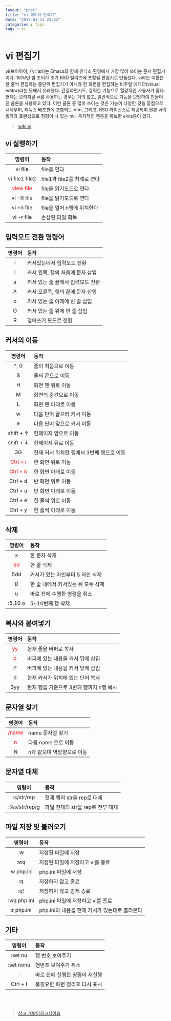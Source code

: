 ```yaml
---
layout: "post"
title: "vi 에디터 단축키"
date: "2017-01-31 23:02"
categories : tips
tags : vi
---
```


# vi 편집기

vi(브이아이, /ˈviːˈaɪ/)는 Emacs와 함께 유닉스 환경에서 가장 많이 쓰이는 문서 편집기이다. 1976년 빌 조이가 초기 BSD 릴리즈에 포함될 편집기로 만들었다. vi라는 이름은 한 줄씩 편집하는 줄단위 편집기가 아니라 한 화면을 편집하는 비주얼 에디터(visual editor)라는 뜻에서 유래했다. 간결하면서도, 강력한 기능으로 열광적인 사용자가 많다.
현재는 오리지널 vi를 사용하는 경우는 거의 없고, 일반적으로 기능을 모방하여 만들어진 클론을 사용하고 있다. 이런 클론 중 많이 쓰이는 것은 기능이 다양한 것을 장점으로 내세우며, 리눅스 배포판에 포함되는 Vim, 그리고, BSD 라이선스로 제공되며 원본 vi의 동작과 호환성으로 정평이 나 있는 nvi, 독자적인 팬층을 확보한 elvis등이 있다.
> [wiki:vi](https://ko.wikipedia.org/wiki/Vi)


## vi 실행하기
|명령어|동작|
|:--:|:--|
| vi file | file을 연다 |
| vi file1 file2 | file1과 file2를 차례로 연다 |
| <span style="color:red">view file</span> | file을 읽기모드로 연다 |
| vi -R file | file을 읽기모드로 연다 |
| vi +n file | file을 열어 n행에 위치한다 |
| vi -r file | 손상된 파일 회복 |

## 입력모드 전환 명령어

|명령어|동작|
|:--:|:--|
| i | 커서있는데서 입력모드 전환 |
| I | 커서 왼쪽, 행의 처음에 문자 삽입 |
| a | 커서 있는 줄 끝에서 입력모드 전환 |
| A | 커서 오른쪽, 행의 끝에 문자 삽입 |
| o | 커서 있는 줄 아래에 빈 줄 삽입 |
| O | 커서 있는 줄 위에 빈 줄 삽입 |
| R | 덮어쓰기 모드로 전환 |

## 커서의 이동

|명령어|동작|
|:--:|:--|
|^, 0 | 줄의 처음으로 이동 |
| $ | 줄의 끝으로 이동 |
| H | 화면 맨 위로 이동 |
| M | 화면의 중간으로 이동 |
| L | 화면 맨 아래로 이동 |
| w | 다음 단어 끝으러 커서 이동 |
| e | 다음 단어 앞으로 커서 이동 |
| shift + ↑| 한페이지 앞으로 이동 |
| shift + ↓| 한페이지 뒤로 이동 |
| 3G | 현재 커서 위치한 행에서 3번째 행으로 이동 |
| <span style="color:red">Ctrl + i</span> | 한 화면 위로 이동 |
| <span style="color:red">Ctrl + b</span> | 한 화면 아래로 이동 |
| Ctrl + d | 반 화면 위로 이동 |
| Ctrl + u | 반 화면 아래로 이동 |
| Ctrl + e | 한 줄씩 위로 이동 |
| Ctrl + y | 한 줄씩 아래로 이동 |

## 삭제

|명령어|동작|
|:--:|:--|
| x | 한 문자 삭제 |
| <span style="color:red">dd</span> | 한 줄 삭제 |
| 5dd | 커서가 있는 라인부터 5 라인 삭제 |
| D | 한 줄 내에서 커서있는 뒤 모두 삭제 |
| u | 바로 전에 수행한 명령을 취소 |
| :5,10 o | 5~10번째 행 삭제 |

## 복사와 붙여넣기

|명령어|동작|
|:--:|:--|
| <span style="color:red">yy</span> | 현재 줄을 버퍼로 복사 |
| <span style="color:red">p</span> | 버퍼에 있는 내용을 커서 뒤에 삽입 |
| P | 버퍼에 있는 내용을 커서 앞에 삽입 |
| d | 현재 커서가 위치에 있는 단어 복사 |
| 3yy | 현재 행을 기준으로 3번째 행까지 n행 복사 |

## 문자열 찾기

|명령어|동작|
|:--:|:--|
| <span style="color:red">/name</span> | name 문자열 찾기 |
| <span style="color:red">n</span> | 다음 name 으로 이동 |
| N | n과 같으며 역방향으로 이동 |

## 문자열 대체

|명령어|동작|
|:--:|:--|
| :s/str/rep | 현재 행의 str을 rep로 대체 |
| :%s/str/rep/g | 파일 전체의 str을 rep로 전부 대체 |

## 파일 저장 및 불러오기

|명령어|동작|
|:--:|:--|
| :w | 지정된 파일에 저장 |
| :wq | 지정된 파일에 저장하고 vi를 종료 |
| :w php.ini | php.ini 파일에 저장 |
| :q | 저장하지 않고 종료 |
| :q! | 저장하지 않고 강제 종료 |
| :wq php.ini | php.ini 파일에 저장하고 vi를 종료 |
| :r php.ini | php.ini의 내용을 현재 커서가 있는데로 불러온다 |

## 기타

|명령어|동작|
|:--:|:--|
| :set nu | 행 번호 보여주기 |
| :set nonu | 행번호 보여주기 취소 |
| . | 바로 전에 실행한 명령어 재실행 |
| Ctrl + I | 불필요한 화면 정리후 다시 표시 |




<br>
<br>

> [참고:개발이하고싶어요](http://hyeonstorage.tistory.com/274)
